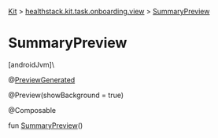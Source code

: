 
[Kit](../../kit.html) > [healthstack.kit.task.onboarding.view](index.html) > [SummaryPreview](-summary-preview.html)



# SummaryPreview



[androidJvm]\




@[PreviewGenerated](../healthstack.kit.annotation/-preview-generated/index.html)



@Preview(showBackground = true)



@Composable



fun [SummaryPreview](-summary-preview.html)()




